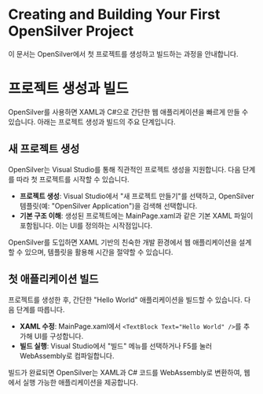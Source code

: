 # Creating and Building Your First OpenSilver Project  
이 문서는 OpenSilver에서 첫 프로젝트를 생성하고 빌드하는 과정을 안내합니다.

# 프로젝트 생성과 빌드  
OpenSilver를 사용하면 XAML과 C#으로 간단한 웹 애플리케이션을 빠르게 만들 수 있습니다. 아래는 프로젝트 생성과 빌드의 주요 단계입니다.

## 새 프로젝트 생성  
OpenSilver는 Visual Studio를 통해 직관적인 프로젝트 생성을 지원합니다. 다음 단계를 따라 첫 프로젝트를 시작할 수 있습니다.  

- **프로젝트 생성**: Visual Studio에서 "새 프로젝트 만들기"를 선택하고, OpenSilver 템플릿(예: "OpenSilver Application")을 검색해 선택합니다.  
- **기본 구조 이해**: 생성된 프로젝트에는 MainPage.xaml과 같은 기본 XAML 파일이 포함됩니다. 이는 UI를 정의하는 시작점입니다.  

OpenSilver를 도입하면 XAML 기반의 친숙한 개발 환경에서 웹 애플리케이션을 설계할 수 있으며, 템플릿을 활용해 시간을 절약할 수 있습니다.

## 첫 애플리케이션 빌드  
프로젝트를 생성한 후, 간단한 "Hello World" 애플리케이션을 빌드할 수 있습니다. 다음 단계를 따릅니다.  

- **XAML 수정**: MainPage.xaml에서 `<TextBlock Text="Hello World" />`를 추가해 UI를 구성합니다.  
- **빌드 실행**: Visual Studio에서 "빌드" 메뉴를 선택하거나 F5를 눌러 WebAssembly로 컴파일합니다.  

빌드가 완료되면 OpenSilver는 XAML과 C# 코드를 WebAssembly로 변환하여, 웹에서 실행 가능한 애플리케이션을 제공합니다.